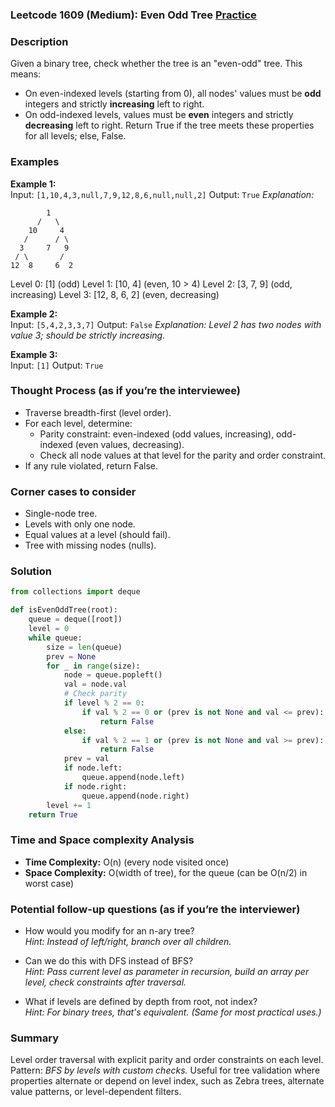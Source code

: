 ### Leetcode 1609 (Medium): Even Odd Tree [Practice](https://leetcode.com/problems/even-odd-tree)

### Description  
Given a binary tree, check whether the tree is an "even-odd" tree. This means:
- On even-indexed levels (starting from 0), all nodes' values must be **odd** integers and strictly **increasing** left to right.
- On odd-indexed levels, values must be **even** integers and strictly **decreasing** left to right.
Return True if the tree meets these properties for all levels; else, False.

### Examples  

**Example 1:**  
Input: `[1,10,4,3,null,7,9,12,8,6,null,null,2]`
Output: `True`
*Explanation:*
```
        1
      /   \
    10     4
   /      / \
  3     7   9
 / \       /
12  8     6  2
```
Level 0: [1] (odd)
Level 1: [10, 4] (even, 10 > 4)
Level 2: [3, 7, 9] (odd, increasing)
Level 3: [12, 8, 6, 2] (even, decreasing)

**Example 2:**  
Input: `[5,4,2,3,3,7]`
Output: `False`
*Explanation: Level 2 has two nodes with value 3; should be strictly increasing.*

**Example 3:**  
Input: `[1]`
Output: `True`

### Thought Process (as if you’re the interviewee)  
- Traverse breadth-first (level order).
- For each level, determine:
    - Parity constraint: even-indexed (odd values, increasing), odd-indexed (even values, decreasing).
    - Check all node values at that level for the parity and order constraint.
- If any rule violated, return False.

### Corner cases to consider  
- Single-node tree.
- Levels with only one node.
- Equal values at a level (should fail).
- Tree with missing nodes (nulls).

### Solution

```python
from collections import deque

def isEvenOddTree(root):
    queue = deque([root])
    level = 0
    while queue:
        size = len(queue)
        prev = None
        for _ in range(size):
            node = queue.popleft()
            val = node.val
            # Check parity
            if level % 2 == 0:
                if val % 2 == 0 or (prev is not None and val <= prev):
                    return False
            else:
                if val % 2 == 1 or (prev is not None and val >= prev):
                    return False
            prev = val
            if node.left:
                queue.append(node.left)
            if node.right:
                queue.append(node.right)
        level += 1
    return True
```

### Time and Space complexity Analysis  
- **Time Complexity:** O(n) (every node visited once)
- **Space Complexity:** O(width of tree), for the queue (can be O(n/2) in worst case)

### Potential follow-up questions (as if you’re the interviewer)  
- How would you modify for an n-ary tree?   
  *Hint: Instead of left/right, branch over all children.*

- Can we do this with DFS instead of BFS?   
  *Hint: Pass current level as parameter in recursion, build an array per level, check constraints after traversal.*

- What if levels are defined by depth from root, not index?   
  *Hint: For binary trees, that's equivalent. (Same for most practical uses.)*

### Summary
Level order traversal with explicit parity and order constraints on each level. Pattern: *BFS by levels with custom checks.*
Useful for tree validation where properties alternate or depend on level index, such as Zebra trees, alternate value patterns, or level-dependent filters.